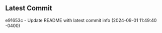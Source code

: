 
## Latest Commit
e91653c - Update README with latest commit info (2024-09-01 11:49:40 -0400) <Yunxi-Zhou>
